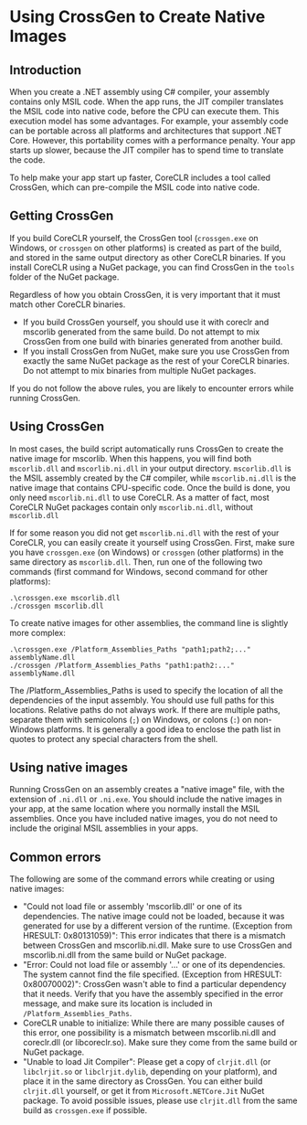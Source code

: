 Using CrossGen to Create Native Images
======================================

Introduction
------------

When you create a .NET assembly using C# compiler, your assembly contains only MSIL code.
When the app runs, the JIT compiler translates the MSIL code into native code, before the CPU can execute them.
This execution model has some advantages. For example, your assembly code can be portable across all platforms and architectures that support .NET Core.
However, this portability comes with a performance penalty. Your app starts up slower, because the JIT compiler has to spend time to translate the code.

To help make your app start up faster, CoreCLR includes a tool called CrossGen, which can pre-compile the MSIL code into native code.

Getting CrossGen
----------------

If you build CoreCLR yourself, the CrossGen tool (`crossgen.exe` on Windows, or `crossgen` on other platforms) is created as part of the build, and stored in the same output directory as other CoreCLR binaries.
If you install CoreCLR using a NuGet package, you can find CrossGen in the `tools` folder of the NuGet package.

Regardless of how you obtain CrossGen, it is very important that it must match other CoreCLR binaries.
- If you build CrossGen yourself, you should use it with coreclr and mscorlib generated from the same build. Do not attempt to mix CrossGen from one build with binaries generated from another build.
- If you install CrossGen from NuGet, make sure you use CrossGen from exactly the same NuGet package as the rest of your CoreCLR binaries. Do not attempt to mix binaries from multiple NuGet packages.

If you do not follow the above rules, you are likely to encounter errors while running CrossGen.

Using CrossGen
--------------

In most cases, the build script automatically runs CrossGen to create the native image for mscorlib.
When this happens, you will find both `mscorlib.dll` and `mscorlib.ni.dll` in your output directory.
`mscorlib.dll` is the MSIL assembly created by the C# compiler, while `mscorlib.ni.dll` is the native image that contains CPU-specific code.
Once the build is done, you only need `mscorlib.ni.dll` to use CoreCLR.
As a matter of fact, most CoreCLR NuGet packages contain only `mscorlib.ni.dll`, without `mscorlib.dll`

If for some reason you did not get `mscorlib.ni.dll` with the rest of your CoreCLR, you can easily create it yourself using CrossGen.
First, make sure you have `crossgen.exe` (on Windows) or `crossgen` (other platforms) in the same directory as `mscorlib.dll`.
Then, run one of the following two commands (first command for Windows, second command for other platforms):

    .\crossgen.exe mscorlib.dll
    ./crossgen mscorlib.dll
    
To create native images for other assemblies, the command line is slightly more complex:

    .\crossgen.exe /Platform_Assemblies_Paths "path1;path2;..." assemblyName.dll
    ./crossgen /Platform_Assemblies_Paths "path1:path2:..." assemblyName.dll
    
The /Platform_Assemblies_Paths is used to specify the location of all the dependencies of the input assembly.
You should use full paths for this locations. Relative paths do not always work.
If there are multiple paths, separate them with semicolons (`;`) on Windows, or colons (`:`) on non-Windows platforms.
It is generally a good idea to enclose the path list in quotes to protect any special characters from the shell.

Using native images
-------------------

Running CrossGen on an assembly creates a "native image" file, with the extension of `.ni.dll` or `.ni.exe`.
You should include the native images in your app, at the same location where you normally install the MSIL assemblies.
Once you have included native images, you do not need to include the original MSIL assemblies in your apps.

Common errors
-------------

The following are some of the command errors while creating or using native images:
- "Could not load file or assembly 'mscorlib.dll' or one of its dependencies. The native image could not be loaded, because it was generated for use by a different version of the runtime. (Exception from HRESULT: 0x80131059)": This error indicates that there is a mismatch between CrossGen and mscorlib.ni.dll. Make sure to use CrossGen and mscorlib.ni.dll from the same build or NuGet package.
- "Error: Could not load file or assembly '...' or one of its dependencies. The system cannot find the file specified. (Exception from HRESULT: 0x80070002)": CrossGen wasn't able to find a particular dependency that it needs. Verify that you have the assembly specified in the error message, and make sure its location is included in `/Platform_Assemblies_Paths`.
- CoreCLR unable to initialize: While there are many possible causes of this error, one possibility is a mismatch between mscorlib.ni.dll and coreclr.dll (or libcoreclr.so). Make sure they come from the same build or NuGet package.
- "Unable to load Jit Compiler": Please get a copy of `clrjit.dll` (or `libclrjit.so` or `libclrjit.dylib`, depending on your platform), and place it in the same directory as CrossGen. You can either build `clrjit.dll` yourself, or get it from `Microsoft.NETCore.Jit` NuGet package. To avoid possible issues, please use `clrjit.dll` from the same build as `crossgen.exe` if possible.
